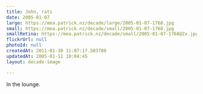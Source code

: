 ```yaml
---
title: John, rats
date: 2005-01-07
large: https://mea.patrick.nz/decade/large/2005-01-07-1768.jpg
small: https://mea.patrick.nz/decade/small/2005-01-07-1768.jpg
smallRetina: https://mea.patrick.nz/decade/small/2005-01-07-1768@2x.jpg
flickrUrl: null
photoId: null
createdAt: 2011-01-30 11:07:17.503708
updatedAt: 2005-01-11 10:04:45
layout: decade-image

---
```

In the lounge.
